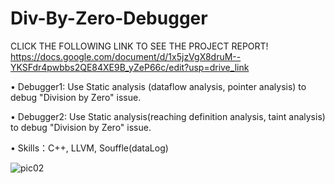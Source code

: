 # Div-By-Zero-Debugger
CLICK THE FOLLOWING LINK TO SEE THE PROJECT REPORT! https://docs.google.com/document/d/1x5jzVgX8druM--YKSFdr4pwbbs2QE84XE9B_yZeP66c/edit?usp=drive_link

•	Debugger1: Use Static analysis (dataflow analysis, pointer analysis) to debug "Division by Zero" issue.

•	Debugger2: Use Static analysis(reaching definition analysis, taint analysis) to debug "Division by Zero" issue.

•	Skills：C++, LLVM, Souffle(dataLog)

![pic02](https://user-images.githubusercontent.com/76552190/181191186-0bc6df1e-012f-430b-9657-b8d4dee55c48.jpg)
